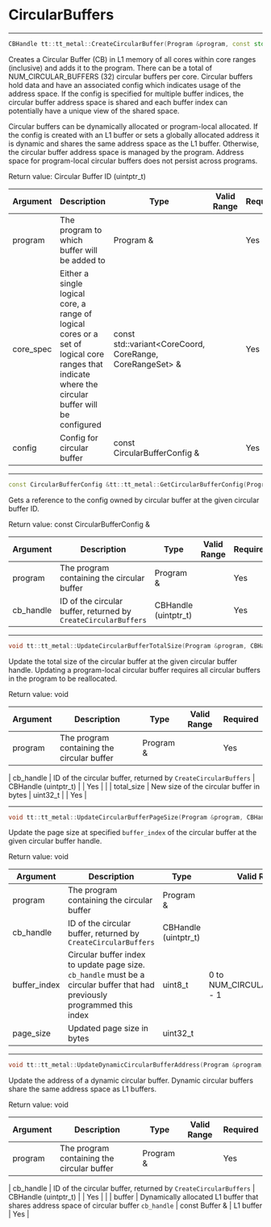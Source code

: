 # CircularBuffers

---
```cpp
CBHandle tt::tt_metal::CreateCircularBuffer(Program &program, const std::variant<CoreCoord, CoreRange, CoreRangeSet> &core_spec, const CircularBufferConfig &config)CBHandle tt::tt_metal::CreateCircularBuffer(Program &program, const std::variant<CoreCoord, CoreRange, CoreRangeSet> &core_spec, const CircularBufferConfig &config)
```

Creates a Circular Buffer (CB) in L1 memory of all cores within core ranges (inclusive) and adds it to the program. There can be a total of NUM_CIRCULAR_BUFFERS (32) circular buffers per core. Circular buffers hold data and have an associated config which indicates usage of the address space. If the config is specified for multiple buffer indices, the circular buffer address space is shared and each buffer index can potentially have a unique view of the shared space.

Circular buffers can be dynamically allocated or program-local allocated. If the config is created with an L1 buffer or sets a globally allocated address it is dynamic and shares the same address space as the L1 buffer. Otherwise, the circular buffer address space is managed by the program. Address space for program-local circular buffers does not persist across programs.

Return value: Circular Buffer ID (uintptr_t)

| Argument      | Description                                                                                                                                       | Type                                                     | Valid Range      | Required       |
|---------------|---------------------------------------------------------------------------------------------------------------------------------------------------|----------------------------------------------------------|------------------|----------------|
| program       | The program to which buffer will be added to                                                                                                      | Program &                                                |                  | Yes            |
| core_spec     | Either a single logical core, a range of logical cores or a set of logical core ranges that indicate where the circular buffer will be configured | const std::variant<CoreCoord, CoreRange, CoreRangeSet> & |                  | Yes            |
| config        | Config for circular buffer                                                                                                                        | const CircularBufferConfig &                             |                  | Yes            |

---
```cpp
const CircularBufferConfig &tt::tt_metal::GetCircularBufferConfig(Program &program, CBHandle cb_handle)const CircularBufferConfig &tt::tt_metal::GetCircularBufferConfig(Program &program, CBHandle cb_handle)
```

Gets a reference to the config owned by circular buffer at the given circular buffer ID.

Return value: const CircularBufferConfig &

| Argument      | Description                                                    | Type                 | Valid Range      | Required       |
|---------------|----------------------------------------------------------------|----------------------|------------------|----------------|
| program       | The program containing the circular buffer                     | Program &            |                  | Yes            |
| cb_handle     | ID of the circular buffer, returned by `CreateCircularBuffers` | CBHandle (uintptr_t) |                  | Yes            |

---
```cpp
void tt::tt_metal::UpdateCircularBufferTotalSize(Program &program, CBHandle cb_handle, uint32_t total_size)void tt::tt_metal::UpdateCircularBufferTotalSize(Program &program, CBHandle cb_handle, uint32_t total_size)
```

Update the total size of the circular buffer at the given circular buffer handle. Updating a program-local circular buffer requires all circular buffers in the program to be reallocated.

Return value: void

| Argument      | Description                                | Type      | Valid Range      | Required       |
|---------------|--------------------------------------------|-----------|------------------|----------------|
| program       | The program containing the circular buffer | Program & |                  | Yes            |

| cb_handle | ID of the circular buffer, returned by `CreateCircularBuffers` | CBHandle (uintptr_t) | | Yes | | | total_size | New size of the circular buffer in bytes | uint32_t | | Yes | 

---
```cpp
void tt::tt_metal::UpdateCircularBufferPageSize(Program &program, CBHandle cb_handle, uint8_t buffer_index, uint32_t page_size)void tt::tt_metal::UpdateCircularBufferPageSize(Program &program, CBHandle cb_handle, uint8_t buffer_index, uint32_t page_size)
```

Update the page size at specified `buffer_index` of the circular buffer at the given circular buffer handle.

Return value: void

| Argument      | Description                                                                                                                | Type                 | Valid Range                   | Required       |
|---------------|----------------------------------------------------------------------------------------------------------------------------|----------------------|-------------------------------|----------------|
| program       | The program containing the circular buffer                                                                                 | Program &            |                               | Yes            |
| cb_handle     | ID of the circular buffer, returned by `CreateCircularBuffers`                                                             | CBHandle (uintptr_t) |                               | Yes            |
| buffer_index  | Circular buffer index to update page size. `cb_handle` must be a circular buffer that had previously programmed this index | uint8_t              | 0 to NUM_CIRCULAR_BUFFERS - 1 | Yes            |
| page_size     | Updated page size in bytes                                                                                                 | uint32_t             |                               | Yes            |

---
```cpp
void tt::tt_metal::UpdateDynamicCircularBufferAddress(Program &program, CBHandle cb_handle, const Buffer &buffer)void tt::tt_metal::UpdateDynamicCircularBufferAddress(Program &program, CBHandle cb_handle, const Buffer &buffer)
```

Update the address of a dynamic circular buffer. Dynamic circular buffers share the same address space as L1 buffers.

Return value: void

| Argument      | Description                                | Type      | Valid Range      | Required       |
|---------------|--------------------------------------------|-----------|------------------|----------------|
| program       | The program containing the circular buffer | Program & |                  | Yes            |

| cb_handle | ID of the circular buffer, returned by `CreateCircularBuffers` | CBHandle (uintptr_t) | | Yes | | | buffer | Dynamically allocated L1 buffer that shares address space of circular buffer `cb_handle` | const Buffer & | L1 buffer | Yes |
